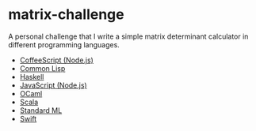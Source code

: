 matrix-challenge
================

A personal challenge that I write a simple matrix determinant calculator in different programming languages.

* [CoffeeScript (Node.js)](code/matrix.coffee)
* [Common Lisp](code/matrix.lisp)
* [Haskell](code/matrix.hs)
* [JavaScript (Node.js)](code/matrix.js)
* [OCaml](code/matrix.ml)
* [Scala](code/matrix.scala)
* [Standard ML](code/matrix.sml)
* [Swift](code/matrix.swift)
